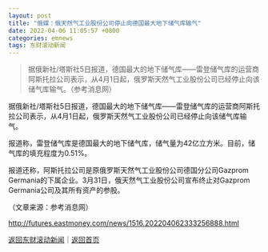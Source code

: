 ```yaml
---
layout: post
title: "俄媒：俄天然气工业股份公司停止向德国最大地下储气库输气"
date: 2022-04-06 11:05:57 +0800
categories: emnews
tags: 东财滚动新闻
---
```

> 据俄新社/塔斯社5日报道，德国最大的地下储气库——雷登储气库的运营商阿斯托拉公司表示，从4月1日起，俄罗斯天然气工业股份公司已经停止向该储气库输气。（参考消息网）

<p>据俄新社/塔斯社5日报道，德国最大的地下储气库——雷登储气库的运营商阿斯托拉公司表示，从4月1日起，俄罗斯天然气工业股份公司已经停止向该储气库输气。</p><p>报道称，雷登储气库是德国最大的地下储气库，储气量为42亿立方米。目前，储气库的填充程度为0.51%。</p><p>报道还称，阿斯托拉公司是原俄罗斯天然气工业股份公司德国分公司Gazprom Germania的下属企业。3月31日，俄天然气工业股份公司宣布终止对Gazprom Germania公司及其所有资产的参股。</p><p class="em_media">（文章来源：参考消息网）</p>

<http://futures.eastmoney.com/news/1516,202204062333256888.html>

[返回东财滚动新闻](//finews.withounder.com/emnews/)｜[返回首页](//finews.withounder.com/)